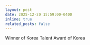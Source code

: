 ```yaml
---
layout: post
date: 2025-12-20 15:59:00-0400
inline: true
related_posts: false
---
```


Winner of Korea Talent Award of Korea
